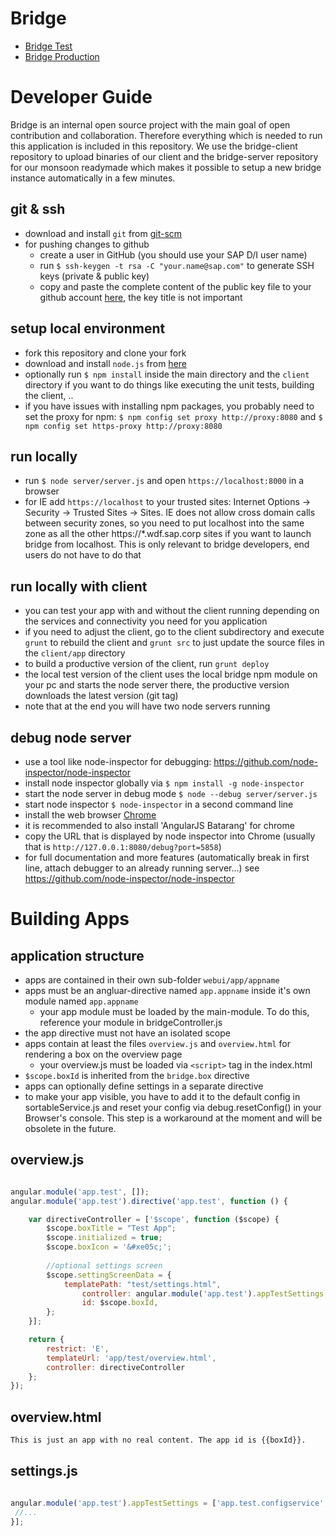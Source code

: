 ﻿Bridge
======
* [Bridge Test](http://bridge-master.mo.sap.corp)
* [Bridge Production](http://bridge.mo.sap.corp)

Developer Guide
===============
Bridge is an internal open source project with the main goal of open contribution and collaboration. Therefore everything which is needed to run this application is included in this repository. We use the bridge-client repository to upload binaries of our client and the bridge-server repository for our monsoon readymade which makes it possible to setup a new bridge instance automatically in a few minutes.

## git & ssh
* download and install `git` from [git-scm](http://git-scm.com/downloads)
* for pushing changes to github
  * create a user in GitHub (you should use your SAP D/I user name)
  * run `$ ssh-keygen -t rsa -C "your.name@sap.com"` to generate SSH keys (private & public key)
  * copy and paste the complete content of the public key file to your github account [here](https://github.wdf.sap.corp/settings/ssh), the key title is not important

## setup local environment
* fork this repository and clone your fork
* download and install `node.js` from [here](http://nodejs.org/)
* optionally run `$ npm install` inside the main directory and the `client` directory if you want to do things like executing the unit tests, building the client, ..
* if you have issues with installing npm packages, you probably need to set the proxy for npm: `$ npm config set proxy http://proxy:8080` and `$ npm config set https-proxy http://proxy:8080`

## run locally
* run `$ node server/server.js` and open `https://localhost:8000` in a browser
* for IE add `https://localhost` to your trusted sites: Internet Options -> Security -> Trusted Sites -> Sites. IE does not allow cross domain calls between security zones, so you need to put localhost into the same zone as all the other https://*.wdf.sap.corp sites if you want to launch bridge from localhost. This is only relevant to bridge developers, end users do not have to do that

## run locally with client
* you can test your app with and without the client running depending on the services and connectivity you need for you application
* if you need to adjust the client, go to the client subdirectory and execute `grunt` to rebuild the client and `grunt src` to just update the source files in the `client/app` directory
* to build a productive version of the client, run `grunt deploy`
* the local test version of the client uses the local bridge npm module on your pc and starts the node server there, the productive version downloads the latest version (git tag)
* note that at the end you will have two node servers running

## debug node server
* use a tool like node-inspector for debugging: https://github.com/node-inspector/node-inspector
* install node inspector globally via `$ npm install -g node-inspector`
* start the node server in debug mode `$ node --debug server/server.js`
* start node inspector `$ node-inspector` in a second command line
* install the web browser [Chrome](https://www.google.com/intl/de/chrome/)
* it is recommended to also install 'AngularJS Batarang' for chrome
* copy the URL that is displayed by node inspector into Chrome (usually that is `http://127.0.0.1:8080/debug?port=5858`)
* for full documentation and more features (automatically break in first line, attach debugger to an already running server...) see https://github.com/node-inspector/node-inspector

Building Apps
======================================
## application structure
* apps are contained in their own sub-folder `webui/app/appname`
* apps must be an angluar-directive named `app.appname` inside it's own module named `app.appname`
  * your app module must be loaded by the main-module. To do this, reference your module in bridgeController.js
* the app directive must not have an isolated scope
* apps contain at least the files `overview.js` and `overview.html` for rendering a box on the overview page
  * your overview.js must be loaded via `<script>` tag in the index.html
* `$scope.boxId` is inherited from the `bridge.box` directive
* apps can optionally define settings in a separate directive
* to make your app visible, you have to add it to the default config in sortableService.js and reset your config via debug.resetConfig() in your Browser's console. This step is a workaround at the moment and will be obsolete in the future.


## overview.js
```javascript

angular.module('app.test', []);
angular.module('app.test').directive('app.test', function () {

    var directiveController = ['$scope', function ($scope) {
        $scope.boxTitle = "Test App";
        $scope.initialized = true;
        $scope.boxIcon = '&#xe05c;'; 
        
        //optional settings screen
        $scope.settingScreenData = {
        	templatePath: "test/settings.html",
            	controller: angular.module('app.test').appTestSettings,
            	id: $scope.boxId,
        };
    }];

    return {
        restrict: 'E',
        templateUrl: 'app/test/overview.html',
        controller: directiveController
    };
});

```

## overview.html
```html
This is just an app with no real content. The app id is {{boxId}}.
```
## settings.js
```javascript

angular.module('app.test').appTestSettings = ['app.test.configservice', '$scope', function (appTestConfig, $scope) {
 //...
}];
```

